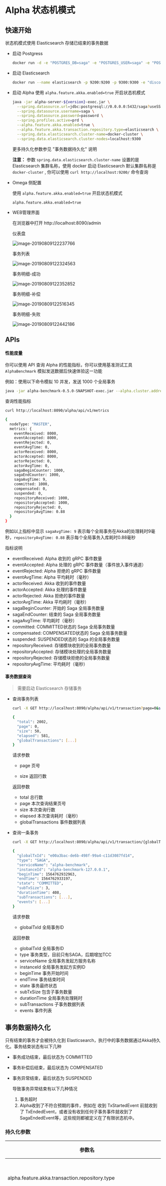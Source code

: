 # Alpha 状态机模式

## 快速开始

状态机模式使用 Elasticsearch 存储已结束的事务数据

* 启动 Postgress

  ```bash
  docker run -d -e "POSTGRES_DB=saga" -e "POSTGRES_USER=saga" -e "POSTGRES_PASSWORD=password" -p 5432:5432 postgres
  ```

* 启动 Elasticsearch

  ```bash
  docker run --name elasticsearch -p 9200:9200 -p 9300:9300 -e "discovery.type=single-node" elasticsearch:6.6.2
  ```

* 启动 Alpha
  使用 `alpha.feature.akka.enabled=true` 开启状态机模式

  ```bash
  java -jar alpha-server-${version}-exec.jar \
    --spring.datasource.url=jdbc:postgresql://0.0.0.0:5432/saga?useSSL=false \
    --spring.datasource.username=saga \
    --spring.datasource.password=password \
    --spring.profiles.active=prd \
    --alpha.feature.akka.enabled=true \
    --alpha.feature.akka.transaction.repository.type=elasticsearch \
    --spring.data.elasticsearch.cluster-name=docker-cluster \
    --spring.data.elasticsearch.cluster-nodes=localhost:9300  
  ```

  更多持久化参数参见 "事务数据持久化" 说明

  **注意：** 参数 `spring.data.elasticsearch.cluster-name` 设置的是 Elasticsearch 集群名称，使用 docker 启动 Elasticsearch 默认集群名称是 `docker-cluster` , 你可以使用 `curl http://localhost:9200/` 命令查询

* Omega 侧配置

  使用 `alpha.feature.akka.enabled=true` 开启状态机模式

  ```base
  alpha.feature.akka.enabled=true
  ```

* WEB管理界面

  在浏览器中打开 http://localhost:8090/admin

  仪表盘

  ![image-20190809122237766](assets/ui-dashboard.png)

  事务列表

  ![image-20190809122324563](assets/ui-transactions-list.png)

  事务明细-成功

  ![image-20190809122352852](assets/ui-transaction-details-successful.png)

  事务明细-补偿

  ![image-20190809122516345](assets/ui-transaction-details-compensated.png)

  事务明细-失败

  ![image-20190809122442186](assets/ui-transaction-details-failed.png)

## APIs

#### 性能度量

你可以使用 API 查询 Alpha 的性能指标，你可以使用基准测试工具 `AlphaBenchmark` 模拟发送数据后快速体验这一功能

例如：使用以下命令模拟 10 并发，发送 1000 个全局事务

```bash
java -jar alpha-benchmark-0.5.0-SNAPSHOT-exec.jar --alpha.cluster.address=0.0.0.0:8080 --w=0 --n=1000 --c=10
```

查询性能指标

```bash
curl http://localhost:8090/alpha/api/v1/metrics

{
  nodeType: "MASTER",
  metrics: {
    eventReceived: 8000,
    eventAccepted: 8000,
    eventRejected: 0,
    eventAvgTime: 0,
    actorReceived: 8000,
    actorAccepted: 8000,
    actorRejected: 0,
    actorAvgTime: 0,
    sagaBeginCounter: 1000,
    sagaEndCounter: 1000,
    sagaAvgTime: 9,
    committed: 1000,
    compensated: 0,
    suspended: 0,
    repositoryReceived: 1000,
    repositoryAccepted: 1000,
    repositoryRejected: 0,
    repositoryAvgTime: 0.88
  }
}
```

例如以上指标中显示 `sagaAvgTime: 9` 表示每个全局事务在Akka的处理耗时9毫秒，`repositoryAvgTime: 0.88` 表示每个全局事务入库耗时0.88毫秒

指标说明

* eventReceived: Alpha 收到的 gRPC 事件数量
* eventAccepted:  Alpha 处理的 gRPC 事件数量（事件放入事件通道）
* eventRejected:  Alpha 拒绝的 gRPC 事件数量
* eventAvgTime: Alpha 平均耗时（毫秒）
* actorReceived: Akka 收到的事件数量
* actorAccepted:  Akka 处理的事件数量
* actorRejected: Akka 拒绝的事件数量
* actorAvgTime: Akka 平均耗时（毫秒）
* sagaBeginCounter: 开始的 Saga 全局事务数量
* sagaEndCounter: 结束的 Saga 全局事务数量
* sagaAvgTime: 平均耗时（毫秒）
* committed: COMMITTED状态的 Saga 全局事务数量
* compensated: COMPENSATED状态的 Saga 全局事务数量
* suspended: SUSPENDED状态的 Saga 的全局事务数量
* repositoryReceived: 存储模块收到的全局事务数量
* repositoryAccepted: 存储模块处理的全局事务数量
* repositoryRejected: 存储模块拒绝的全局事务数量
* repositoryAvgTime: 平均耗时（毫秒）

#### 事务数据查询

> 需要启动 Elasticsearch 存储事务

* 查询事务列表

  ```bash
  curl -X GET http://localhost:8090/alpha/api/v1/transaction?page=0&size=50
  
  {
    "total": 2002,
    "page": 0,
    "size": 50,
    "elapsed": 581,
    "globalTransactions": [...]
  }
  ```

  请求参数

  * page 页号

  * size 返回行数

  返回参数

  * total 总行数
  * page 本次查询结果页号
  * size 本次查询行数
  * elapsed 本次查询耗时（毫秒）
  * globalTransactions 事件数据列表

* 查询一条事务

  ```bash
  curl -X GET http://localhost:8090/alpha/api/v1/transaction/{globalTxId}
  
  {
    "globalTxId": "e00a3bac-de6b-498f-99a4-c11d3087fd14",
    "type": "SAGA",
    "serviceName": "alpha-benchmark",
    "instanceId": "alpha-benchmark-127.0.0.1",
    "beginTime": 1564762932963,
    "endTime": 1564762933197,
    "state": "COMMITTED",
    "subTxSize": 3,
    "durationTime": 408,
    "subTransactions": [...],
    "events": [...]
  }
  ```

  请求参数

  * globalTxId 全局事务ID

  返回参数

  * globalTxId 全局事务ID
  * type 事务类型，目前只有SAGA，后期增加TCC
  * serviceName 全局事务发起方服务名称
  * instanceId 全局事务发起方实例ID
  * beginTime 事务开始时间
  * endTime 事务结束时间
  * state 事务最终状态
  * subTxSize 包含子事务数量
  * durationTime 全局事务处理耗时
  * subTransactions 子事务数据列表
  * events 事件列表

## 事务数据持久化

只有结束的事务才会被持久化到 Elasticsearch，执行中的事务数据通过Akka持久化。事务结束状态有以下几种

* 事务成功结束，最后状态为 COMMITTED

* 事务补偿后结束，最后状态为 COMPENSATED

* 事务异常结束，最后状态为 SUSPENDED

  导致事务异常结束有以下几种情况

  1. 事务超时
  2. Alpha收到了不符合预期的事件，例如在 收到 TxStartedEvent 前就收到了 TxEndedEvent，或者没有收到任何子事务事件就收到了 SagaEndedEvent等，这些规则都被定义在了有限状态机中。

### 持久化参数

| 参数名                                                       | 默认值 | 说明                                                         |
| ------------------------------------------------------------ | ------ | ------------------------------------------------------------ |
| alpha.feature.akka.transaction.repository.type               |        | 持久化类型，目前可选值 elasticsearch，如果不设置则不存储     |
| alpha.feature.akka.transaction.repository.elasticsearch.memory.size | -1     | 持久化数据队列，默认 Integer.MAX. Actor会将终止的事务数据放入此队列，并等待存入elasticsearch |
| alpha.feature.akka.transaction.repository.elasticsearch.batchSize | 100    | elasticsearch 批量入库数量                                   |
| alpha.feature.akka.transaction.repository.elasticsearch.refreshTime | 5000   | elasticsearch 定时同步到ES时间                               |
| spring.data.elasticsearch.cluster-name                       |        | ES集群名称                                                   |
| spring.data.elasticsearch.cluster-nodes                      |        | ES节点地址，格式：localhost:9300，多个地址逗号分隔           |

### Elasticsearch 索引
Alpha 会在 Elasticsearch 中创建一个名为 `alpha_global_transaction` 的索引

### 使用 Elasticsearch APIs 查询事务数据

* 查询所有事务

  ```bash
  curl http://localhost:9200/alpha_global_transaction/_search
  ```

* 查询匹配 globalTxId 的事务

  ```bash
  curl -X POST http://localhost:9200/alpha_global_transaction/_search -H 'Content-Type: application/json' -d '
  {
    "query": {
      "bool": {
        "must": [{
          "term": {
            "globalTxId.keyword": "974d089a-5476-48ed-847a-1e338456809b"
          }
        }],
        "must_not": [],
        "should": []
      }
    },
    "from": 0,
    "size": 10,
    "sort": [],
    "aggs": {}
  }'
  ```

* 查询返回 JSON 格式

  ```json
  {
    "took": 17,
    "timed_out": false,
    "_shards": {
      "total": 5,
      "successful": 5,
      "skipped": 0,
      "failed": 0
    },
    "hits": {
      "total": 4874,
      "max_score": 1.0,
      "hits": [{
        "_index": "alpha_global_transaction",
        "_type": "alpha_global_transaction_type",
        "_id": "209791a0-34f4-40da-807e-9c5b8786dd61",
        "_score": 1.0,
        "_source": {
          "globalTxId": "209791a0-34f4-40da-807e-9c5b8786dd61",
          "type": "SAGA",
          "serviceName": "alpha-benchmark",
          "instanceId": "alpha-benchmark-127.0.0.1",
          "beginTime": 1563982631298,
          "endTime": 1563982631320,
          "state": "COMMITTED",
          "subTxSize": 3,
          "durationTime": 22,
          "subTransactions": [...],
          "events": [...]
        }
      },{...}]
    }
  }
  ```

* 查询返回 JSON样例

  ```json
  {
    "took": 17,
    "timed_out": false,
    "_shards": {
      "total": 5,
      "successful": 5,
      "skipped": 0,
      "failed": 0
    },
    "hits": {
      "total": 4874,
      "max_score": 1.0,
      "hits": [{
        "_index": "alpha_global_transaction",
        "_type": "alpha_global_transaction_type",
        "_id": "209791a0-34f4-40da-807e-9c5b8786dd61",
        "_score": 1.0,
        "_source": {
          "globalTxId": "209791a0-34f4-40da-807e-9c5b8786dd61",
          "type": "SAGA",
          "serviceName": "alpha-benchmark",
          "instanceId": "alpha-benchmark-127.0.0.1",
          "beginTime": 1563982631298,
          "endTime": 1563982631320,
          "state": "COMMITTED",
          "subTxSize": 3,
          "durationTime": 22,
          "subTransactions": [{
            "localTxId": "03fe15b2-a070-4e55-9b5b-801c2181dd0a",
            "parentTxId": "209791a0-34f4-40da-807e-9c5b8786dd61",
            "beginTime": 1563982631308,
            "endTime": 1563982631309,
            "state": "COMMITTED",
            "durationTime": 1
          }, {
            "localTxId": "923f83fd-0bce-4fac-8c89-ecbe7c5e9106",
            "parentTxId": "209791a0-34f4-40da-807e-9c5b8786dd61",
            "beginTime": 1563982631320,
            "endTime": 1563982631320,
            "state": "COMMITTED",
            "durationTime": 0
          }, {
            "localTxId": "95821ce3-2202-4e55-9343-4e6a6519821f",
            "parentTxId": "209791a0-34f4-40da-807e-9c5b8786dd61",
            "beginTime": 1563982631309,
            "endTime": 1563982631309,
            "state": "COMMITTED",
            "durationTime": 0
          }],
          "events": [{
            "serviceName": "alpha-benchmark",
            "instanceId": "alpha-benchmark-127.0.0.1",
            "globalTxId": "209791a0-34f4-40da-807e-9c5b8786dd61",
            "parentTxId": "209791a0-34f4-40da-807e-9c5b8786dd61",
            "localTxId": "209791a0-34f4-40da-807e-9c5b8786dd61",
            "createTime": 1563982631298,
            "timeout": 0,
            "type": "SagaStartedEvent"
          }, {
            "serviceName": "alpha-benchmark",
            "instanceId": "alpha-benchmark-127.0.0.1",
            "globalTxId": "209791a0-34f4-40da-807e-9c5b8786dd61",
            "parentTxId": "209791a0-34f4-40da-807e-9c5b8786dd61",
            "localTxId": "03fe15b2-a070-4e55-9b5b-801c2181dd0a",
            "createTime": 1563982631299,
            "compensationMethod": "service a",
            "payloads": "AQE=",
            "retryMethod": "",
            "retries": 0,
            "type": "TxStartedEvent"
          }, {
            "serviceName": "alpha-benchmark",
            "instanceId": "alpha-benchmark-127.0.0.1",
            "globalTxId": "209791a0-34f4-40da-807e-9c5b8786dd61",
            "parentTxId": "209791a0-34f4-40da-807e-9c5b8786dd61",
            "localTxId": "03fe15b2-a070-4e55-9b5b-801c2181dd0a",
            "createTime": 1563982631301,
            "type": "TxEndedEvent"
          }, {
            "serviceName": "alpha-benchmark",
            "instanceId": "alpha-benchmark-127.0.0.1",
            "globalTxId": "209791a0-34f4-40da-807e-9c5b8786dd61",
            "parentTxId": "209791a0-34f4-40da-807e-9c5b8786dd61",
            "localTxId": "95821ce3-2202-4e55-9343-4e6a6519821f",
            "createTime": 1563982631302,
            "compensationMethod": "service b",
            "payloads": "AQE=",
            "retryMethod": "",
            "retries": 0,
            "type": "TxStartedEvent"
          }, {
            "serviceName": "alpha-benchmark",
            "instanceId": "alpha-benchmark-127.0.0.1",
            "globalTxId": "209791a0-34f4-40da-807e-9c5b8786dd61",
            "parentTxId": "209791a0-34f4-40da-807e-9c5b8786dd61",
            "localTxId": "95821ce3-2202-4e55-9343-4e6a6519821f",
            "createTime": 1563982631304,
            "type": "TxEndedEvent"
          }, {
            "serviceName": "alpha-benchmark",
            "instanceId": "alpha-benchmark-127.0.0.1",
            "globalTxId": "209791a0-34f4-40da-807e-9c5b8786dd61",
            "parentTxId": "209791a0-34f4-40da-807e-9c5b8786dd61",
            "localTxId": "923f83fd-0bce-4fac-8c89-ecbe7c5e9106",
            "createTime": 1563982631309,
            "compensationMethod": "service c",
            "payloads": "AQE=",
            "retryMethod": "",
            "retries": 0,
            "type": "TxStartedEvent"
          }, {
            "serviceName": "alpha-benchmark",
            "instanceId": "alpha-benchmark-127.0.0.1",
            "globalTxId": "209791a0-34f4-40da-807e-9c5b8786dd61",
            "parentTxId": "209791a0-34f4-40da-807e-9c5b8786dd61",
            "localTxId": "923f83fd-0bce-4fac-8c89-ecbe7c5e9106",
            "createTime": 1563982631311,
            "type": "TxEndedEvent"
          }, {
            "serviceName": "alpha-benchmark",
            "instanceId": "alpha-benchmark-127.0.0.1",
            "globalTxId": "209791a0-34f4-40da-807e-9c5b8786dd61",
            "parentTxId": "209791a0-34f4-40da-807e-9c5b8786dd61",
            "localTxId": "209791a0-34f4-40da-807e-9c5b8786dd61",
            "createTime": 1563982631312,
            "type": "SagaEndedEvent"
          }]
        }
      }]
    }
  }
  ```

  更多用法参考 [Elasticsearch APIs](https://www.elastic.co/guide/en/elasticsearch/reference/6.6/docs.html) 

## 高可用

可以通过部署 Alpha 集群实现服务的高可用，你可以通过参数自己选择事件通道的类型

### 事件通道类型

Alpha 收到 Omeag 发送的事件后放入事件通道等待Akka处理

| 通道类型             | 模式 | 说明                                                         |
| -------------------- | ---- | ------------------------------------------------------------ |
| memory（默认）       | 单例 | 使用内存作为数据通道，不建议在生产环境使用                   |
| redis（coming soon） | 主从 | 使用 Redis PUB/SUB 作为数据通道，集群中的主节点负责处理数据，从节点处于就绪状态，主节点宕机后从节点接管主节点 |
| kafka（coming soon） | 集群 | 使用 Kafka 作为数据通道，使用全局事务ID作为分区策略，集群中的所有节点同时工作，可水平扩展 |


 可以使用参数 `alpha.feature.akka.channel.type` 配置通道类型

* Memory channel

| 参数名                                 | 默认值 | 说明                                        |
| -------------------------------------- | ------ | ------------------------------------------- |
| alpha.feature.akka.channel.type        | memory | 可选类型有 activemq, kafka, redis           |
| alpha.feature.akka.channel.memory.size | -1     | momory类型时内存队列大小，-1表示Integer.MAX |

* Redis channel

  coming soon

* Kafka channel

  coming soon

### Akka 参数配置

可以通过 `akkaConfig.{akka_key} = value` 方式配置Akka参数，例如系统默认的基于内存模式的配置

### Akka 持久化

```properties
akkaConfig.akka.persistence.journal.plugin=akka.persistence.journal.inmem
akkaConfig.akka.persistence.journal.leveldb.dir=target/example/journal
akkaConfig.akka.persistence.snapshot-store.plugin=akka.persistence.snapshot-store.local
akkaConfig.akka.persistence.snapshot-store.local.dir=target/example/snapshots
```

你可以通过参数配置成基于 Redis 的持久化方式

```properties
akkaConfig.akka.persistence.journal.plugin=akka-persistence-redis.journal
akkaConfig.akka.persistence.snapshot-store.plugin=akka-persistence-redis.snapshot
akkaConfig.akka-persistence-redis.redis.mode=simple
akkaConfig.akka-persistence-redis.redis.host=localhost
akkaConfig.akka-persistence-redis.redis.port=6379
akkaConfig.akka-persistence-redis.redis.database=0
```

更多参数请参考 [akka-persistence-redis](https://index.scala-lang.org/safety-data/akka-persistence-redis/akka-persistence-redis/0.4.0?target=_2.11)

你可以在 Alpha 的启动命令中直接设置这些参数，例如

```bash
java -jar alpha-server-${version}-exec.jar \
  --spring.datasource.url=jdbc:postgresql://0.0.0.0:5432/saga?useSSL=false \
  --spring.datasource.username=saga-user \
  --spring.datasource.password=saga-password \
  --spring.profiles.active=prd \
  --alpha.feature.akka.enabled=true \
  --alpha.feature.akka.transaction.repository.type=elasticsearch \
  --spring.data.elasticsearch.cluster-name=docker-cluster \
  --spring.data.elasticsearch.cluster-nodes=localhost:9300 \
  --akkaConfig.akka.persistence.journal.plugin=akka-persistence-redis.journal \
  --akkaConfig.akka.persistence.snapshot-store.plugin=akka-persistence-redis.snapshot \
  --akkaConfig.akka-persistence-redis.redis.mode=simple \
  --akkaConfig.akka-persistence-redis.redis.host=localhost \
  --akkaConfig.akka-persistence-redis.redis.port=6379 \
  --akkaConfig.akka-persistence-redis.redis.database=0  
```

### Akka 集群

coming soon

## 附录

[设计文档](design_fsm_zh.md)

[基准测试报告](benchmark_zh.md)